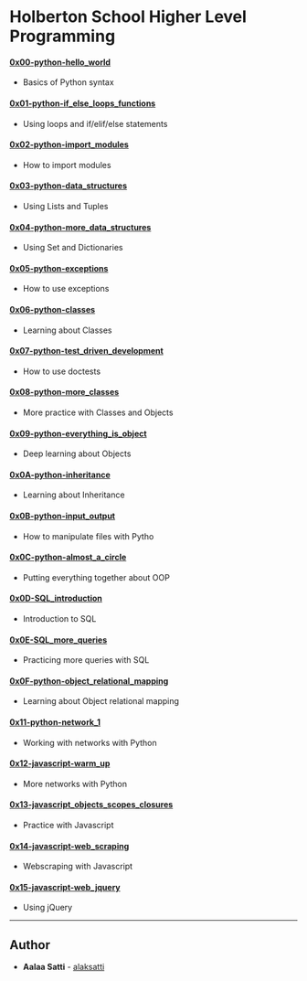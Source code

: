 # Holberton School Higher Level Programming

#### [0x00-python-hello_world](0x00-python-hello_world)
* Basics of Python syntax
#### [0x01-python-if_else_loops_functions](0x01-python-if_else_loops_functions)
* Using loops and if/elif/else statements
#### [0x02-python-import_modules](0x02-python-import_modules)
* How to import modules
#### [0x03-python-data_structures](0x03-python-data_structures)
* Using Lists and Tuples
#### [0x04-python-more_data_structures](0x04-python-more_data_structures)
* Using Set and Dictionaries
#### [0x05-python-exceptions](0x05-python-exceptions)
*  How to use exceptions
#### [0x06-python-classes](0x06-python-classes)
* Learning about Classes
#### [0x07-python-test_driven_development](.0x07-python-test_driven_development)
*  How to use doctests
#### [0x08-python-more_classes](0x08-python-more_classes)
* More practice with Classes and Objects
#### [0x09-python-everything_is_object](0x09-python-everything_is_object)
* Deep learning about Objects
#### [0x0A-python-inheritance](0x0A-python-inheritance)
* Learning about Inheritance
#### [0x0B-python-input_output](0x0B-python-input_output)
* How to manipulate files with Pytho
#### [0x0C-python-almost_a_circle](0x0C-python-almost_a_circle)
* Putting everything together about OOP
#### [0x0D-SQL_introduction](0x0D-SQL_introduction)
* Introduction to SQL
#### [0x0E-SQL_more_queries](0x0E-SQL_more_queries)
* Practicing more queries with SQL
#### [0x0F-python-object_relational_mapping](0x0F-python-object_relational_mapping)
* Learning about Object relational mapping
#### [0x11-python-network_1](0x11-python-network_1)
* Working with networks with Python
#### [0x12-javascript-warm_up](0x12-javascript-warm_up)
* More networks with Python
#### [0x13-javascript_objects_scopes_closures](0x13-javascript_objects_scopes_closures)
* Practice with Javascript
#### [0x14-javascript-web_scraping](0x14-javascript-web_scraping)
* Webscraping with Javascript
#### [0x15-javascript-web_jquery](0x15-javascript-web_jquery)
* Using jQuery

---

## Author
* **Aalaa Satti** - [alaksatti](https://github.com/alaksatti)
